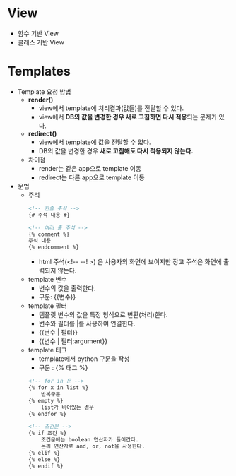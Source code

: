 # View
- 함수 기반 View
- 클래스 기반 View


# Templates
- Template 요청 방법
    - **render()** 
        - view에서 template에 처리결과(값들)를 전달할 수 있다.
        - view에서 **DB의 값을 변경한 경우 새로 고침하면 다시 적용**되는 문제가 있다.
    - **redirect()** 
        - view에서 template에 값을 전달할 수 없다.
        - DB의 값을 변경한 경우 **새로 고침해도 다시 적용되지 않는다.**
    - 차이점
        - render는 같은 app으로 template 이동
        - redirect는 다른 app으로 template 이동
- 문법
    - 주석
        ```html
        <!-- 한줄 주석 -->
        {# 주석 내용 #}  

        <!-- 여러 줄 주석 -->
        {% comment %}
        주석 내용
        {% endcomment %}
        ```
        - html 주석(<!--  --! >) 은 사용자의 화면에 보이지만 장고 주석은 화면에 출력되지 않는다.
    - template 변수
        - 변수의 값을 출력한다.
        - 구문: {{변수}}
    - template 필터
        - 템플릿 변수의 값을 특정 형식으로 변환(처리)한다.
        - 변수와 필터를 |를 사용하여 연결한다.
        - {{변수 | 필터}}
        - {{변수 | 필터:argument}}
    - template 태그
        - template에서 python 구문을 작성
        - 구문 : {% 태그 %}
        ```html
        <!-- for in 문 -->
        {% for x in list %}
            반복구문
        {% empty %}
            list가 비어있는 경우
        {% endfor %}

        <!-- 조건문 -->
        {% if 조건 %}
            조건문에는 boolean 연산자가 들어간다.
            논리 연산자로 and, or, not을 사용한다.
        {% elif %}
        {% else %}
        {% endif %}
        ```

